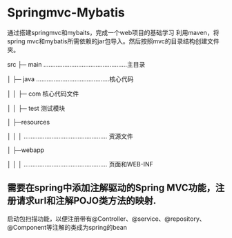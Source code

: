 # Springmvc-Mybatis
通过搭建springmvc和mybaits，完成一个web项目的基础学习
利用maven，将spring mvc和mybatis所需依赖的jar包导入。然后按照mvc的目录结构创建文件夹。

src
├─ main …………………………………………主目录

│  ├─ java  ……………………………………核心代码

│  │  ├─ com                            核心代码文件

│  │  ├─ test                             测试模块

│  ├─resources

│  │  │ ………………………………………… 资源文件

│  ├─webapp

│  │  │ ………………………………………… 页面和WEB-INF
## 需要在spring中添加注解驱动的Spring MVC功能，注册请求url和注解POJO类方法的映射.
启动包扫描功能，以便注册带有@Controller、@service、@repository、@Component等注解的类成为spring的bean 
